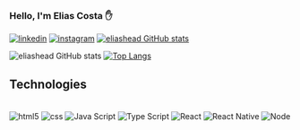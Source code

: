 ### Hello, I'm Elias Costa ✋

[![linkedin](https://img.shields.io/badge/LinkedIn-0077B5?style=for-the-badge&logo=linkedin&logoColor=white)](https://www.linkedin.com/in/elias-costa-6761b743)
[![instagram](https://img.shields.io/badge/Instagram-E4405F?style=for-the-badge&logo=instagram&logoColor=white)](https://www.instagram.com/eliashead/)
[![eliashead GitHub stats](https://img.shields.io/badge/Gmail-D14836?style=for-the-badge&logo=gmail&logoColor=white)](mailto:eliashead.costa@gmail.com)

![eliashead GitHub stats](https://github-readme-stats.vercel.app/api?username=eliashead&show_icons=true&theme=dracula&count_private=true)
[![Top Langs](https://github-readme-stats.vercel.app/api/top-langs/?username=eliashead&layout=compact&langs_count=168&theme=dracula)](https://github.com/anuraghazra/github-readme-stats)

## Technologies

<div style="display: inline_block"></br>
  <img align="center" alt="html5" src="https://img.shields.io/badge/HTML-239120?style=for-the-badge&logo=html5&logoColor=white">
  <img align="center" alt="css" src="https://img.shields.io/badge/CSS-239120?&style=for-the-badge&logo=css3&logoColor=white">
  <img align="center" alt="Java Script" src="https://img.shields.io/badge/JavaScript-F7DF1E?style=for-the-badge&logo=javascript&logoColor=black">
  <img align="center" alt="Type Script" src="https://img.shields.io/badge/TypeScript-007ACC?style=for-the-badge&logo=typescript&logoColor=white">
  <img align="center" alt="React" src="https://img.shields.io/badge/React-20232A?style=for-the-badge&logo=react&logoColor=61DAFB">
  <img align="center" alt="React Native" src="https://img.shields.io/badge/React_Native-20232A?style=for-the-badge&logo=react&logoColor=61DAFB">
  <img align="center" alt="Node" src="https://img.shields.io/badge/Node.js-43853D?style=for-the-badge&logo=node.js&logoColor=white">
</div>
